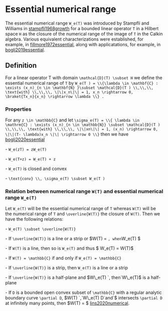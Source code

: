 # Essential numerical range

The essential numerical range `W_e(T)` was introduced by Stampfli and
Williams in [stampfli1968growth](@cite) for a bounded linear operator
`T` in a Hilbert space `H` as the closure of the numerical range of the
image of `T` in the Calkin algebra. Various equivalent characterizations
were established, for example, in [fillmore1972essential](@cite), along
with applicatations, for example, in [bogli2019essential](@cite).

## Definition

For a linear operator T with domain `\mathcal{D}(T) \subset H` we define
the essential numerical range of `T` by `W_e(T ) = \\{\lambda \in
\mathbf{C} : \exists (x_n)_{n \in \mathbf{N} }\subset \mathcal{D}(T )
\\,\\,\\, \text{with} \\,\\,\\, \|\|x_n\|\| = 1, x_n \rightarrow 0,
\braket{Tx_n}{x_n} \rightarrow \lambda \\} .`

### Properties

For any `z \in \mathbb{C}` and let `\sigma_e(T) = \\{ \lambda \in
\mathrm{C} : \exists (x_n)_{n \in \mathbb{N}} \subset \mathcal{D}(T )
\\,\\,\\, \text{with} \\,\\,\\, \|\|xn\|\| = 1, (x_n) \rightarrow 0,
\|\|(T- \lambda)x_n \|\| \rightarrow 0 \\}` then we have
[bogli2020essential](@cite)

\- `W_e(zT) = zW_e(T)`

\- `W_e(T+z) = W_e(T) + z`

\- `W_e(T)` is closed and convex

\- `\text{conv} \\, \sigma_e(T) \subset W_e(T )`

### Relation between numerical range `W(T)` and essential numerical range `W_e(T)`

Let `W_e(T)` will be the essential numerical range of `T` whereas `W(T)`
will be the numerical range of `T` and `\overline{W(T)}` the closure of
`W(T)`. Then we have the following relations:

\- `W_e(T) \subset \overline{W(T)}`

\- If `\overline{W(T)}` is a line or a strip or $W(T) = `, when`W\_e(T)
$

\- If `W(T)` is a line, then so is `W_e(T)` and thus $ W\_e(T) = W(T)$

\- If `W(T) = \mathbb{C}` if and only if `W_e(T) = \mathbb{C}`

\- If `\overline{W(T)}` is a strip, then `W_e(T)` is a line or a strip

\- If `\overline{W(T)}` is a half-plane and $W\_e(T)  `, then`W\_e(T)$
is a half-plane

\- If `D` is a bounded open convex subset of `\mathbb{C}` with a regular
analytic boundary curve `\partial D`, $W(T)  `,`W\_e(T) D`and`$
intersects `\partial D` at infinitely many points, then $W(T) = $
[lins2020numerical](@cite).
